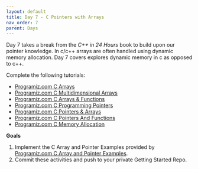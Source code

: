 ```yaml
---
layout: default
title: Day 7 - C Pointers with Arrays
nav_order: 7
parent: Days
---
```


Day 7 takes a break from the _C++ in 24 Hours_ book to build upon our pointer knowledge.  In c/c++ arrays are often handled using dynamic memory allocation.  Day 7 covers explores dynamic memory in c as opposed to c++.  

Complete the following tutorials:
  - [Programiz.com C Arrays](https://www.programiz.com/c-programming/c-arrays)
  - [Programiz.com C Multidimensional Arrays](https://www.programiz.com/c-programming/c-multi-dimensional-arrays)
  - [Programiz.com C Arrays & Functions](https://www.programiz.com/c-programming/c-arrays-functions)
  - [Programiz.com C Programming Pointers](https://www.programiz.com/c-programming/c-pointers)
  - [Programiz.com C Pointers & Arrays](https://www.programiz.com/c-programming/c-pointers-arrays)
  - [Programiz.com C Pointers And Functions](https://www.programiz.com/c-programming/c-pointer-functions)
  - [Programiz.com C Memory Allocation](https://www.programiz.com/c-programming/c-dynamic-memory-allocation)
  
**Goals**
1. Implement the C Array and Pointer Examples provided by [Programiz.com C Array and Pointer Examples](https://www.programiz.com/c-programming/c-pointer-examples).
2. Commit these activities and push to your private Getting Started Repo.
